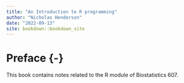 ```yaml
--- 
title: "An Introduction to R programming"
author: "Nicholas Henderson"
date: "2022-09-13"
site: bookdown::bookdown_site
---
```


# Preface {-}

This book contains notes related to the R module of Biostatistics 607.

